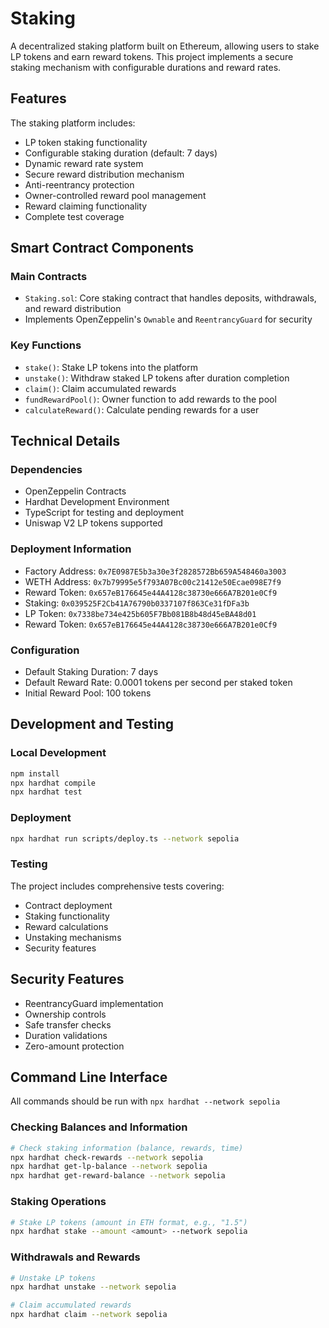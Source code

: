 # Staking 

A decentralized staking platform built on Ethereum, allowing users to stake LP tokens and earn reward tokens. This project implements a secure staking mechanism with configurable durations and reward rates.

## Features

The staking platform includes:

- LP token staking functionality
- Configurable staking duration (default: 7 days)
- Dynamic reward rate system
- Secure reward distribution mechanism
- Anti-reentrancy protection
- Owner-controlled reward pool management
- Reward claiming functionality
- Complete test coverage

## Smart Contract Components

### Main Contracts
- `Staking.sol`: Core staking contract that handles deposits, withdrawals, and reward distribution
- Implements OpenZeppelin's `Ownable` and `ReentrancyGuard` for security

### Key Functions
- `stake()`: Stake LP tokens into the platform
- `unstake()`: Withdraw staked LP tokens after duration completion
- `claim()`: Claim accumulated rewards
- `fundRewardPool()`: Owner function to add rewards to the pool
- `calculateReward()`: Calculate pending rewards for a user

## Technical Details

### Dependencies
- OpenZeppelin Contracts
- Hardhat Development Environment
- TypeScript for testing and deployment
- Uniswap V2 LP tokens supported

### Deployment Information
- Factory Address: `0x7E0987E5b3a30e3f2828572Bb659A548460a3003`
- WETH Address: `0x7b79995e5f793A07Bc00c21412e50Ecae098E7f9`
- Reward Token: `0x657eB176645e44A4128c38730e666A7B201e0Cf9`
- Staking: `0x039525F2Cb41A76790b0337107f863Ce31fDFa3b`
- LP Token: `0x7338be734e425b605F7Bb081B8b48d45eBA48d01`
- Reward Token: `0x657eB176645e44A4128c38730e666A7B201e0Cf9`

### Configuration
- Default Staking Duration: 7 days
- Default Reward Rate: 0.0001 tokens per second per staked token
- Initial Reward Pool: 100 tokens

## Development and Testing

### Local Development
```bash
npm install
npx hardhat compile
npx hardhat test
```

### Deployment
```bash
npx hardhat run scripts/deploy.ts --network sepolia
```

### Testing
The project includes comprehensive tests covering:
- Contract deployment
- Staking functionality
- Reward calculations
- Unstaking mechanisms
- Security features

## Security Features

- ReentrancyGuard implementation
- Ownership controls
- Safe transfer checks
- Duration validations
- Zero-amount protection

## Command Line Interface 

All commands should be run with `npx hardhat --network sepolia`

### Checking Balances and Information
```bash
# Check staking information (balance, rewards, time)
npx hardhat check-rewards --network sepolia
npx hardhat get-lp-balance --network sepolia
npx hardhat get-reward-balance --network sepolia

```

### Staking Operations
```bash
# Stake LP tokens (amount in ETH format, e.g., "1.5")
npx hardhat stake --amount <amount> --network sepolia
```

### Withdrawals and Rewards
```bash
# Unstake LP tokens
npx hardhat unstake --network sepolia

# Claim accumulated rewards
npx hardhat claim --network sepolia
```